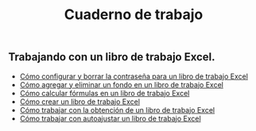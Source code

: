 ﻿---
title: Cuaderno de trabajo
second_title: Aspose.Cells Cloud Documen
type: docs
url: /es/workbook/
aliases: [/working-with-workbook/]
keywords: Working with workbook on an Excel file
description: Aspose.Cells Cloud REST API admite trabajar con el libro de trabajo en un archivo Excel. SDK admite tipos de lenguajes de desarrollo. Incluyen Android, C#, Go, Java, NodeJS, Perl, PHP, Python, Ruby y Swift
weight: 100
---
## Trabajando con un libro de trabajo Excel.

- [Cómo configurar y borrar la contraseña para un libro de trabajo Excel](/cells/es/workbook/password/)
- [Cómo agregar y eliminar un fondo en un libro de trabajo Excel](/cells/es/workbook/background/)
- [Cómo calcular fórmulas en un libro de trabajo Excel](/cells/es/workbook/calculate-all-formulas/)
- [Cómo crear un libro de trabajo Excel](/cells/es/workbook/create/)
- [ Cómo trabajar con la obtención de un libro de trabajo Excel](/cells/es/workbook/get/)
- [ Cómo trabajar con autoajustar un libro de trabajo Excel](/cells/es/workbook/autofit/)
